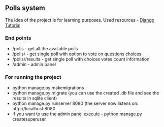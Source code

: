 ## Polls system
The idea of the project is for learning purposes. Used resources - [Django Tutorial](https://docs.djangoproject.com/en/1.7/intro/tutorial01/)

### End points
- /polls - get all the available polls
- /polls/<pk> - get single poll with option to vote on questions choices
- /polls/<pk>/results - get single poll with choices votes count information
- /admin - admin panel

### For running the project
- python manage.py makemigrations
- python manage.py migrate (you can use the created .db file and see the results in sqlite client)
- python manage.py runserver 8080 (the server now listens on: http://localhost:8080
- If you want to use the admin panel execute - python manage.py createsuperuser
